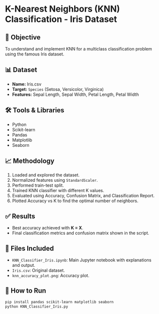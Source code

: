 # K-Nearest Neighbors (KNN) Classification - Iris Dataset

## 📌 Objective
To understand and implement KNN for a multiclass classification problem using the famous Iris dataset.

## 📊 Dataset
- **Name:** Iris.csv
- **Target:** `Species` (Setosa, Versicolor, Virginica)
- **Features:** Sepal Length, Sepal Width, Petal Length, Petal Width

## 🛠 Tools & Libraries
- Python
- Scikit-learn
- Pandas
- Matplotlib
- Seaborn

## 📈 Methodology
1. Loaded and explored the dataset.
2. Normalized features using `StandardScaler`.
3. Performed train-test split.
4. Trained KNN classifier with different K values.
5. Evaluated using Accuracy, Confusion Matrix, and Classification Report.
6. Plotted Accuracy vs K to find the optimal number of neighbors.

## ✅ Results
- Best accuracy achieved with **K = X**.
- Final classification metrics and confusion matrix shown in the script.

## 📁 Files Included
- `KNN_Classifier_Iris.ipynb`: Main Jupyter notebook with explanations and output.
- `Iris.csv`: Original dataset.
- `knn_accuracy_plot.png`: Accuracy plot.

## 📌 How to Run
```bash
pip install pandas scikit-learn matplotlib seaborn
python KNN_Classifier_Iris.py
